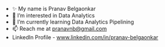 - ✨ My name is Pranav Belgaonkar
- 👀 I’m interested in Data Analytics
- 🌱 I’m currently learning Data Analytics Pipelining 
- 📫 Reach me at pranavnb@gmail.com
- LinkedIn Profile - www.linkedin.com/in/pranav-belgaonkar

<!---
velloregorilla/velloregorilla is a  special ✨ repository because its `README.md` (this file) appears on your GitHub profile.
You can click the Preview link to take a look at your changes.
--->
